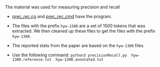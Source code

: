 The material was used for measuring precision and recall

 * [prec_rec.cg](prec_rec.cg.txt) and [prec_rec_cmd](prec_rec.cg.txt) have the program.

 * The files with the prefix `hyw-1500` are a set of 1500 tokens that was extracted. We then cleaned up these files to get the files with the prefix `hyw-1300`.

 * The reported stats from the paper are based on the `hyw-1300` files.

 * Use the following command:
	`python3 precisionRecall.py  hyw-1300.reference.txt  hyw-1300.annotated.txt`